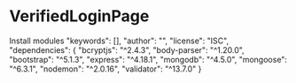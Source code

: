 # VerifiedLoginPage
Install modules 
  "keywords": [],
  "author": "",
  "license": "ISC",
  "dependencies": {
    "bcryptjs": "^2.4.3",
    "body-parser": "^1.20.0",
    "bootstrap": "^5.1.3",
    "express": "^4.18.1",
    "mongodb": "^4.5.0",
    "mongoose": "^6.3.1",
    "nodemon": "^2.0.16",
    "validator": "^13.7.0"
  }
